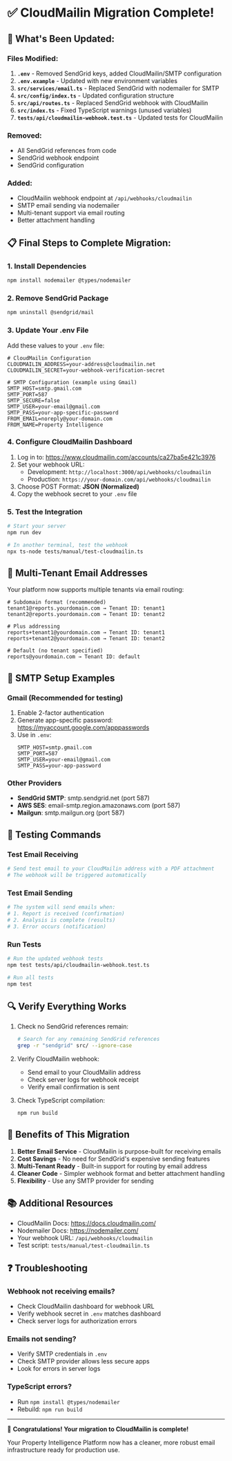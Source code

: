 # ✅ CloudMailin Migration Complete!

## 🎉 What's Been Updated:

### Files Modified:
1. **`.env`** - Removed SendGrid keys, added CloudMailin/SMTP configuration
2. **`.env.example`** - Updated with new environment variables
3. **`src/services/email.ts`** - Replaced SendGrid with nodemailer for SMTP
4. **`src/config/index.ts`** - Updated configuration structure
5. **`src/api/routes.ts`** - Replaced SendGrid webhook with CloudMailin
6. **`src/index.ts`** - Fixed TypeScript warnings (unused variables)
7. **`tests/api/cloudmailin-webhook.test.ts`** - Updated tests for CloudMailin

### Removed:
- All SendGrid references from code
- SendGrid webhook endpoint
- SendGrid configuration

### Added:
- CloudMailin webhook endpoint at `/api/webhooks/cloudmailin`
- SMTP email sending via nodemailer
- Multi-tenant support via email routing
- Better attachment handling

## 📋 Final Steps to Complete Migration:

### 1. Install Dependencies
```bash
npm install nodemailer @types/nodemailer
```

### 2. Remove SendGrid Package
```bash
npm uninstall @sendgrid/mail
```

### 3. Update Your .env File
Add these values to your `.env` file:
```env
# CloudMailin Configuration
CLOUDMAILIN_ADDRESS=your-address@cloudmailin.net
CLOUDMAILIN_SECRET=your-webhook-verification-secret

# SMTP Configuration (example using Gmail)
SMTP_HOST=smtp.gmail.com
SMTP_PORT=587
SMTP_SECURE=false
SMTP_USER=your-email@gmail.com
SMTP_PASS=your-app-specific-password
FROM_EMAIL=noreply@your-domain.com
FROM_NAME=Property Intelligence
```

### 4. Configure CloudMailin Dashboard
1. Log in to: https://www.cloudmailin.com/accounts/ca27ba5e421c3976
2. Set your webhook URL:
   - Development: `http://localhost:3000/api/webhooks/cloudmailin`
   - Production: `https://your-domain.com/api/webhooks/cloudmailin`
3. Choose POST Format: **JSON (Normalized)**
4. Copy the webhook secret to your `.env` file

### 5. Test the Integration
```bash
# Start your server
npm run dev

# In another terminal, test the webhook
npx ts-node tests/manual/test-cloudmailin.ts
```

## 🚀 Multi-Tenant Email Addresses

Your platform now supports multiple tenants via email routing:

```
# Subdomain format (recommended)
tenant1@reports.yourdomain.com → Tenant ID: tenant1
tenant2@reports.yourdomain.com → Tenant ID: tenant2

# Plus addressing
reports+tenant1@yourdomain.com → Tenant ID: tenant1
reports+tenant2@yourdomain.com → Tenant ID: tenant2

# Default (no tenant specified)
reports@yourdomain.com → Tenant ID: default
```

## 📧 SMTP Setup Examples

### Gmail (Recommended for testing)
1. Enable 2-factor authentication
2. Generate app-specific password: https://myaccount.google.com/apppasswords
3. Use in `.env`:
   ```
   SMTP_HOST=smtp.gmail.com
   SMTP_PORT=587
   SMTP_USER=your-email@gmail.com
   SMTP_PASS=your-app-password
   ```

### Other Providers
- **SendGrid SMTP**: smtp.sendgrid.net (port 587)
- **AWS SES**: email-smtp.region.amazonaws.com (port 587)
- **Mailgun**: smtp.mailgun.org (port 587)

## 🧪 Testing Commands

### Test Email Receiving
```bash
# Send test email to your CloudMailin address with a PDF attachment
# The webhook will be triggered automatically
```

### Test Email Sending
```bash
# The system will send emails when:
# 1. Report is received (confirmation)
# 2. Analysis is complete (results)
# 3. Error occurs (notification)
```

### Run Tests
```bash
# Run the updated webhook tests
npm test tests/api/cloudmailin-webhook.test.ts

# Run all tests
npm test
```

## 🔍 Verify Everything Works

1. Check no SendGrid references remain:
   ```bash
   # Search for any remaining SendGrid references
   grep -r "sendgrid" src/ --ignore-case
   ```

2. Verify CloudMailin webhook:
   - Send email to your CloudMailin address
   - Check server logs for webhook receipt
   - Verify email confirmation is sent

3. Check TypeScript compilation:
   ```bash
   npm run build
   ```

## 🎯 Benefits of This Migration

1. **Better Email Service** - CloudMailin is purpose-built for receiving emails
2. **Cost Savings** - No need for SendGrid's expensive sending features
3. **Multi-Tenant Ready** - Built-in support for routing by email address
4. **Cleaner Code** - Simpler webhook format and better attachment handling
5. **Flexibility** - Use any SMTP provider for sending

## 📚 Additional Resources

- CloudMailin Docs: https://docs.cloudmailin.com/
- Nodemailer Docs: https://nodemailer.com/
- Your webhook URL: `/api/webhooks/cloudmailin`
- Test script: `tests/manual/test-cloudmailin.ts`

## ❓ Troubleshooting

### Webhook not receiving emails?
- Check CloudMailin dashboard for webhook URL
- Verify webhook secret in `.env` matches dashboard
- Check server logs for authorization errors

### Emails not sending?
- Verify SMTP credentials in `.env`
- Check SMTP provider allows less secure apps
- Look for errors in server logs

### TypeScript errors?
- Run `npm install @types/nodemailer`
- Rebuild: `npm run build`

---

🎉 **Congratulations! Your migration to CloudMailin is complete!**

Your Property Intelligence Platform now has a cleaner, more robust email infrastructure ready for production use.
